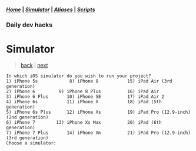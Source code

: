 #### *[Home](../hacks.md#daily-dev-hacks)* | *[Simulator](01.md#daily-dev-hacks)* | *[Aliases](../aliases/01.md#daily-dev-hacks)* | *[Scripts](../scripts/01.md#daily-dev-hacks)*
### Daily dev hacks
# Simulator
> [back](02.md#daily-dev-hacks) | [next](../aliases/01.md#daily-dev-hacks)
```
In which iOS simulator do you wish to run your project?
1) iPhone 5s		    8) iPhone 8		      15) iPad Air (3rd generation)
2) iPhone 6		    9) iPhone 8 Plus	      16) iPad Air
3) iPhone 6 Plus	   10) iPhone SE	      17) iPad Air 2
4) iPhone 6s		   11) iPhone X		      18) iPad (5th generation)
5) iPhone 6s Plus	   12) iPhone Xs	      19) iPad Pro (12.9-inch) (2nd generation)
6) iPhone 7		   13) iPhone Xs Max	      20) iPad (6th generation)
7) iPhone 7 Plus	   14) iPhone Xʀ	      21) iPad Pro (12.9-inch) (3rd generation)
Choose a simulator: 
```
